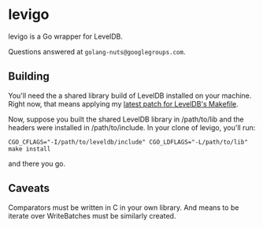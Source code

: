 # levigo

levigo is a Go wrapper for LevelDB.

Questions answered at `golang-nuts@googlegroups.com`.

## Building

You'll need the a shared library build of LevelDB installed on your
machine. Right now, that means applying my [latest patch for LevelDB's
Makefile](http://code.google.com/p/leveldb/issues/detail?id=27#c10).

Now, suppose you built the shared LevelDB library in /path/to/lib and the
headers were installed in /path/to/include. In your clone of levigo, you'll
run:

    CGO_CFLAGS="-I/path/to/leveldb/include" CGO_LDFLAGS="-L/path/to/lib" make install

and there you go.

## Caveats

Comparators must be written in C in your own library. And means to be iterate
over WriteBatches must be similarly created.
